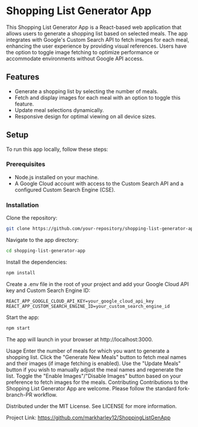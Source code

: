 # Shopping List Generator App

This Shopping List Generator App is a React-based web application that allows users to generate a shopping list based on selected meals. The app integrates with Google's Custom Search API to fetch images for each meal, enhancing the user experience by providing visual references. Users have the option to toggle image fetching to optimize performance or accommodate environments without Google API access.

## Features

- Generate a shopping list by selecting the number of meals.
- Fetch and display images for each meal with an option to toggle this feature.
- Update meal selections dynamically.
- Responsive design for optimal viewing on all device sizes.

## Setup

To run this app locally, follow these steps:

### Prerequisites

- Node.js installed on your machine.
- A Google Cloud account with access to the Custom Search API and a configured Custom Search Engine (CSE).

### Installation

Clone the repository:
```bash
git clone https://github.com/your-repository/shopping-list-generator-app.git
```

Navigate to the app directory:
```bash
cd shopping-list-generator-app
```

Install the dependencies:
```bash
npm install
```

Create a .env file in the root of your project and add your Google Cloud API key and Custom Search Engine ID:
```plaintext
REACT_APP_GOOGLE_CLOUD_API_KEY=your_google_cloud_api_key
REACT_APP_CUSTOM_SEARCH_ENGINE_ID=your_custom_search_engine_id
```

Start the app:
```bash
npm start
```
The app will launch in your browser at http://localhost:3000.

Usage
Enter the number of meals for which you want to generate a shopping list.
Click the "Generate New Meals" button to fetch meal names and their images (if image fetching is enabled).
Use the "Update Meals" button if you wish to manually adjust the meal names and regenerate the list.
Toggle the "Enable Images"/"Disable Images" button based on your preference to fetch images for the meals.
Contributing
Contributions to the Shopping List Generator App are welcome. Please follow the standard fork-branch-PR workflow.

Distributed under the MIT License. See LICENSE for more information.

Project Link: https://github.com/markharley12/ShoppingListGenApp
